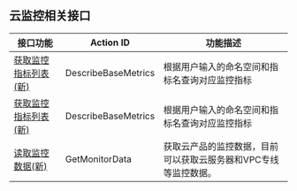 ##  云监控相关接口

| 接口功能                                  | Action ID           | 功能描述                           |
| ---------------------------------------- | ------------------- | --------------------------------- |
| [获取监控指标列表(新)](http://tce.fsphere.cn/document/api/248/7630) | DescribeBaseMetrics | 根据用户输入的命名空间和指标名查询对应监控指标           |
| [获取监控指标列表(新)](http://tce.fsphere.cn/document/product/248/7630)     | DescribeBaseMetrics | 根据用户输入的命名空间和指标名查询对应监控指标           |
| <a href="/doc/api/405/读取监控数据(新)" title="读取监控数据(新)">读取监控数据(新)</a> | GetMonitorData      | 获取云产品的监控数据，目前可以获取云服务器和VPC专线等监控数据。 |

